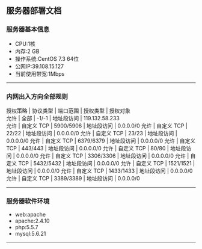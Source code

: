 ## 服务器部署文档
### 服务器基本信息
- CPU:1核
- 内存:2 GB
- 操作系统:CentOS 7.3 64位
- 公网IP:39.108.15.127
- 当前使用带宽:1Mbps

---
### 内网出入方向全部规则
授权策略 | 协议类型 | 端口范围 | 授权类型 | 授权对象  
允许 | 全部 |  -1/-1 | 地址段访问 | 119.132.58.233  
允许 | 自定义 TCP | 5900/5906 | 地址段访问 | 0.0.0.0/0
允许 | 自定义 TCP | 22/22 | 地址段访问 | 0.0.0.0/0
允许 | 自定义 TCP | 23/23 | 地址段访问 | 0.0.0.0/0
允许 | 自定义 TCP | 6379/6379 | 地址段访问 | 0.0.0.0/0
允许 | 自定义 TCP | 443/443 | 地址段访问 | 0.0.0.0/0
允许 | 自定义 TCP | 80/80 | 地址段访问 | 0.0.0.0/0
允许 | 自定义 TCP | 3306/3306 | 地址段访问 | 0.0.0.0/0
允许 | 自定义 TCP | 5432/5432 | 地址段访问 | 0.0.0.0/0
允许 | 自定义 TCP | 1521/1521 | 地址段访问 | 0.0.0.0/0
允许 | 自定义 TCP | 1433/1433 | 地址段访问 | 0.0.0.0/0
允许 | 自定义 TCP | 3389/3389 | 地址段访问 | 0.0.0.0/0


---
### 服务器软件环境
- web:apache
- apache:2.4.10
- php:5.5.7
- mysql:5.6.21

---